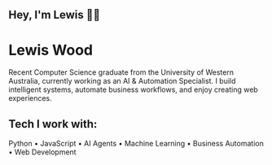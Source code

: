 ## Hey, I'm Lewis 👋🌱

<!--
**fushipanda/fushipanda** is a ✨ _special_ ✨ repository because its `README.md` (this file) appears on your GitHub profile.

Here are some ideas to get you started:

- 🔭 I’m currently working on ...
- 🌱 I’m currently learning ...
- 👯 I’m looking to collaborate on ...
- 🤔 I’m looking for help with ...
- 💬 Ask me about ...
- 📫 How to reach me: ...
- 😄 Pronouns: ...
- ⚡ Fun fact: ...
-->

# Lewis Wood

Recent Computer Science graduate from the University of Western Australia, currently working as an AI & Automation Specialist. I build intelligent systems, automate business workflows, and enjoy creating web experiences.

## Tech I work with:
Python • JavaScript • AI Agents • Machine Learning • Business Automation • Web Development
